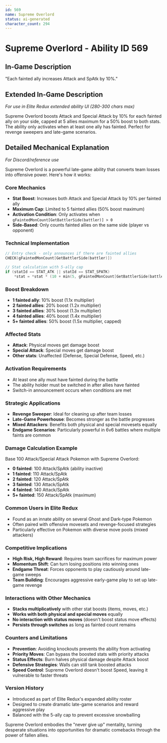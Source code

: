 ```yaml
---
id: 569
name: Supreme Overlord
status: ai-generated
character_count: 294
---
```


# Supreme Overlord - Ability ID 569

## In-Game Description
"Each fainted ally increases Attack and SpAtk by 10%."

## Extended In-Game Description
*For use in Elite Redux extended ability UI (280-300 chars max)*

Supreme Overlord boosts Attack and Special Attack by 10% for each fainted ally on your side, capped at 5 allies maximum for a 50% boost to both stats. The ability only activates when at least one ally has fainted. Perfect for revenge sweepers and late-game scenarios.

## Detailed Mechanical Explanation
*For Discord/reference use*

Supreme Overlord is a powerful late-game ability that converts team losses into offensive power. Here's how it works:

### Core Mechanics
- **Stat Boost**: Increases both Attack and Special Attack by 10% per fainted ally
- **Maximum Cap**: Limited to 5 fainted allies (50% boost maximum)
- **Activation Condition**: Only activates when `gFaintedMonCount[GetBattlerSide(battler)] > 0`
- **Side-Based**: Only counts fainted allies on the same side (player vs opponent)

### Technical Implementation
```cpp
// Entry check - only announces if there are fainted allies
CHECK(gFaintedMonCount[GetBattlerSide(battler)])

// Stat calculation with 5-ally cap
if (statId == STAT_ATK || statId == STAT_SPATK) 
    *stat = *stat * (10 + min(5, gFaintedMonCount[GetBattlerSide(battler)])) / 10;
```

### Boost Breakdown
- **1 fainted ally**: 10% boost (1.1x multiplier)
- **2 fainted allies**: 20% boost (1.2x multiplier) 
- **3 fainted allies**: 30% boost (1.3x multiplier)
- **4 fainted allies**: 40% boost (1.4x multiplier)
- **5+ fainted allies**: 50% boost (1.5x multiplier, capped)

### Affected Stats
- **Attack**: Physical moves get damage boost
- **Special Attack**: Special moves get damage boost
- **Other stats**: Unaffected (Defense, Special Defense, Speed, etc.)

### Activation Requirements
- At least one ally must have fainted during the battle
- The ability holder must be switched in after allies have fainted
- Switch-in announcement occurs when conditions are met

### Strategic Applications
- **Revenge Sweeper**: Ideal for cleaning up after team losses
- **Late-Game Powerhouse**: Becomes stronger as the battle progresses
- **Mixed Attackers**: Benefits both physical and special movesets equally
- **Endgame Scenarios**: Particularly powerful in 6v6 battles where multiple faints are common

### Damage Calculation Example
Base 100 Attack/Special Attack Pokemon with Supreme Overlord:
- **0 fainted**: 100 Attack/SpAtk (ability inactive)
- **1 fainted**: 110 Attack/SpAtk
- **2 fainted**: 120 Attack/SpAtk
- **3 fainted**: 130 Attack/SpAtk
- **4 fainted**: 140 Attack/SpAtk
- **5+ fainted**: 150 Attack/SpAtk (maximum)

### Common Users in Elite Redux
- Found as an innate ability on several Ghost and Dark-type Pokemon
- Often paired with offensive movesets and revenge-focused strategies
- Particularly effective on Pokemon with diverse move pools (mixed attackers)

### Competitive Implications
- **High Risk, High Reward**: Requires team sacrifices for maximum power
- **Momentum Shift**: Can turn losing positions into winning ones
- **Endgame Threat**: Forces opponents to play cautiously around late-game sweeps
- **Team Building**: Encourages aggressive early-game play to set up late-game revenge

### Interactions with Other Mechanics
- **Stacks multiplicatively** with other stat boosts (items, moves, etc.)
- **Works with both physical and special moves** equally
- **No interaction with status moves** (doesn't boost status move effects)
- **Persists through switches** as long as fainted count remains

### Counters and Limitations
- **Prevention**: Avoiding knockouts prevents the ability from activating
- **Priority Moves**: Can bypass the boosted stats with priority attacks
- **Status Effects**: Burn halves physical damage despite Attack boost
- **Defensive Strategies**: Walls can still tank boosted attacks
- **Speed Control**: Supreme Overlord doesn't boost Speed, leaving it vulnerable to faster threats

### Version History
- Introduced as part of Elite Redux's expanded ability roster
- Designed to create dramatic late-game scenarios and reward aggressive play
- Balanced with the 5-ally cap to prevent excessive snowballing

Supreme Overlord embodies the "never give up" mentality, turning desperate situations into opportunities for dramatic comebacks through the power of fallen allies.